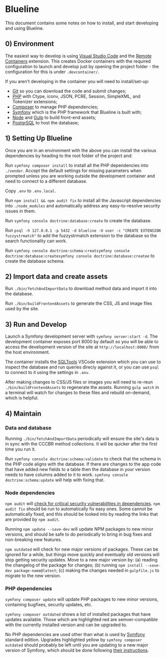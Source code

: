 # Blueline

This document contains some notes on how to install, and start developing and using Blueline.


## 0) Environment

The easiest way to develop is using [Visual Studio Code][8] and the [Remote Containers][7] extension.
This creates Docker containers with the required configuration to launch and develop just by opening
the project folder - the configuration for this is under `.devcontainer/`.

If you aren't developing in the container you will need to install/set-up:

 - [Git][3] so you can download the code and submit changes;
 - [PHP][10] with Ctype, iconv, JSON, PCRE, Session, SimpleXML, and Tokenizer extensions;
 - [Composer][2] to manage PHP dependencies;
 - [Symfony][1] which is the PHP framework that Blueline is built with;
 - [Node][5] and [Gulp][4] to build front-end assets;
 - [PostgrSQL][9] to host the database;


## 1) Setting Up Blueline

Once you are in an environment with the above you can install the various dependencies by
heading to the root folder of the project and:

Run `symfony composer install` to install all the PHP dependencies into `./vendor`. Accept the
default settings for missing parameters when prompted unless you are working outside the development
container and need to connect to a different database.

Copy `.env` to `.env.local`.

Run `npm install && npm audit fix` to install all the Javascript dependencies into `./node_modules`
and automatically address any easy-to-resolve security issues in them.

Run `symfony console doctrine:database:create` to create the database.

Run `psql -h 127.0.0.1 -p 5432 -d blueline -U user -c "CREATE EXTENSION fuzzystrmatch"` to add the
fuzzystrmatch extension to the database so the search functionality can work.

Run `symfony console doctrine:schema:creatsymfony console doctrine:database:createsymfony console doctrine:database:createe` to create the database schema.


## 2) Import data and create assets

Run `./bin/fetchAndImportData` to download method data and import it into the database.

Run `./bin/buildFrontendAssets` to generate the CSS, JS and image files used by the site.


## 3) Run and Develop

Launch a Symfony development server with `symfony server:start -d`. The development container
exposes port 8000 by default so you will be able to access the development version of the
site at `http://localhost:8000/` from the host environment.

The container installs the [SQLTools][6] VSCode extension which you can use to inspect the
database and run queries direcly against it, or you can use `psql` to connect to it using
the settings in `.env`.

After making changes to CSS/JS files or images you will need to re-reun `./bin/buildFrontendAssets`
to regenerate the assets. Running `gulp watch` in a terminal will watch for changes to these files
and rebuild on-demand, which is helpful.


## 4) Maintain

### Data and database
Running `./bin/fetchAndImportData` periodically will ensure the site's data is in sync with the
CCCBR method collections. It will be quicker after the first time you run it.

Run `symfony console doctrine:schema:validate` to check that the schema in the PHP code aligns
with the database. If there are changes to the app code that have added new fields to a table
then the database in your version needs to have columns added to it to work.
`symfony console doctrine:schema:update` will help with fixing that.

### Node dependencies
`npm audit` will [check for critical security vulnerabilities in dependencies][12]. `npm audit fix`
should be run to automatically fix easy ones. Some cannot be automatically fixed, and this should be
looked into by reading the links that are provided by `npm audit`.

Running `npm update --save-dev` will update NPM packages to new minor versions, and should be safe
to do periodically to bring in bug fixes and non-breaking new features.

`npm outdated` will check for new major versions of packages. These can be ignored for a while,
but things move quickly and eventually old versions will stop getting security updates. Move to a
new major version by: (a) reading the changelog of the package for changes; (b) running
`npm install --save-dev package-name@latest`; (c) making the changes needed in `gulpfile.js` to
migrate to the new version.

### PHP dependencies
`symfony composer update` will update PHP packages to new minor versions, containing bugfixes,
security updates, etc.

`symfony composer outdated` shows a list of installed packages that have updates available. Those
which are highlighted red are semver-compatible with the currently installed version and can be
upgraded to.

No PHP dependencies are used other than what is used by [Symfony][1] standard edition. Upgrades
highlighted yellow by `symfony composer outdated` should probably be left until you are updating
to a new major version of Symfony, which should be done following [their instructions][13].


[1]:  https://symfony.com/download
[2]:  http://getcomposer.org/
[3]:  https://git-scm.com/
[4]:  http://gulpjs.com/
[5]:  http://nodejs.org/
[6]:  https://vscode-sqltools.mteixeira.dev/
[7]:  https://code.visualstudio.com/docs/remote/containers
[8]:  https://code.visualstudio.com/
[9]:  https://www.postgresql.org/
[10]: https://www.php.net/
[11]: https://nginx.org/
[12]: https://docs.npmjs.com/auditing-package-dependencies-for-security-vulnerabilities
[13]: https://symfony.com/doc/current/setup/upgrade_major.html
